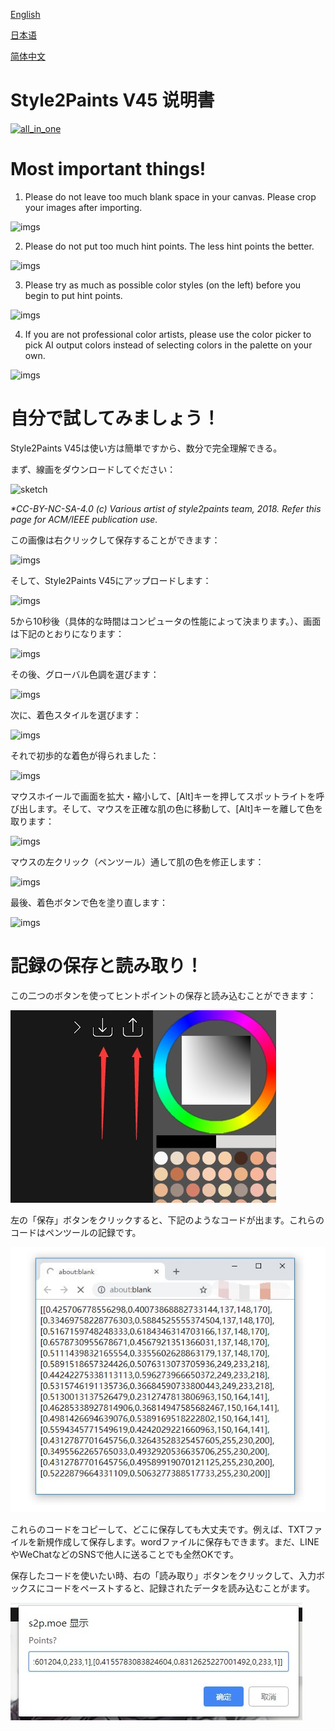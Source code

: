 ﻿[English](https://style2paints.github.io/)

[日本语](https://style2paints.github.io/README_ja)

[简体中文](https://style2paints.github.io/README_zh)

# Style2Paints V45 说明書

[![all_in_one](https://raw.githubusercontent.com/style2paints/style2paints.github.io/master/new_images/jp.jpg)](https://raw.githubusercontent.com/style2paints/style2paints.github.io/master/new_images/jp.jpg)

# Most important things!

1. Please do not leave too much blank space in your canvas. Please crop your images after importing.

![imgs](https://raw.githubusercontent.com/style2paints/style2paints.github.io/master/new_images/i01.jpg)

2. Please do not put too much hint points. The less hint points the better.

![imgs](https://raw.githubusercontent.com/style2paints/style2paints.github.io/master/new_images/i02.jpg)

3. Please try as much as possible color styles (on the left) before you begin to put hint points.

![imgs](https://raw.githubusercontent.com/style2paints/style2paints.github.io/master/new_images/i03.jpg)

4. If you are not professional color artists, please use the color picker to pick AI output colors instead of selecting colors in the palette on your own.

![imgs](https://raw.githubusercontent.com/style2paints/style2paints.github.io/master/new_images/i04.jpg)

# 自分で試してみましょう！

Style2Paints V45は使い方は簡単ですから、数分で完全理解できる。

まず、線画をダウンロードしてぐださい：

![sketch](https://raw.githubusercontent.com/style2paints/style2paints.github.io/master/new_images/xg.jpg)

*\*CC-BY-NC-SA-4.0 (c) Various artist of style2paints team, 2018. Refer this page for ACM/IEEE publication use.*

この画像は右クリックして保存することができます：

![imgs](https://raw.githubusercontent.com/style2paints/style2paints.github.io/master/new_images/1.jpg)

そして、Style2Paints V45にアップロードします：

![imgs](https://raw.githubusercontent.com/style2paints/style2paints.github.io/master/new_images/2.jpg)

5から10秒後（具体的な時間はコンピュータの性能によって決まります。）、画面は下記のとおりになります：

![imgs](https://raw.githubusercontent.com/style2paints/style2paints.github.io/master/new_images/3.jpg)

その後、グローバル色調を選びます：

![imgs](https://raw.githubusercontent.com/style2paints/style2paints.github.io/master/new_images/4.jpg)

次に、着色スタイルを選びます：

![imgs](https://raw.githubusercontent.com/style2paints/style2paints.github.io/master/new_images/5.jpg)

それで初歩的な着色が得られました：

![imgs](https://raw.githubusercontent.com/style2paints/style2paints.github.io/master/new_images/6.jpg)

マウスホイールで画面を拡大・縮小して、[Alt]キーを押してスポットライトを呼び出します。そして、マウスを正確な肌の色に移動して、[Alt]キーを離して色を取ります：

![imgs](https://raw.githubusercontent.com/style2paints/style2paints.github.io/master/new_images/7.jpg)

マウスの左クリック（ペンツール）通して肌の色を修正します：

![imgs](https://raw.githubusercontent.com/style2paints/style2paints.github.io/master/new_images/8.jpg)

最後、着色ボタンで色を塗り直します：

![imgs](https://raw.githubusercontent.com/style2paints/style2paints.github.io/master/new_images/9.jpg)

# 記録の保存と読み取り！

この二つのボタンを使ってヒントポイントの保存と読み込むことができます：

![imgs](https://github.com/lllyasviel/style2paints/raw/master/imgs/21.jpg)

左の「保存」ボタンをクリックすると、下記のようなコードが出ます。これらのコードはペンツールの記録です。

![imgs](https://github.com/lllyasviel/style2paints/raw/master/imgs/22.jpg)

これらのコードをコピーして、どこに保存しても大丈夫です。例えば、TXTファイルを新規作成して保存します。wordファイルに保存もできます。まだ、LINEやWeChatなどのSNSで他人に送ることでも全然OKです。

保存したコードを使いたい時、右の「読み取り」ボタンをクリックして、入力ボックスにコードをペーストすると、記録されたデータを読み込むことがます。

![imgs](https://github.com/lllyasviel/style2paints/raw/master/imgs/23.jpg)

<span id="faq"></span>


